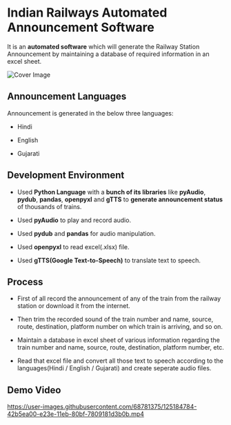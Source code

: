 # Indian Railways Automated Announcement Software

It is an **automated software** which will generate the Railway Station Announcement by maintaining a database of required information in an excel sheet.

![Cover Image](https://user-images.githubusercontent.com/68781375/125184803-67aa5d00-e23e-11eb-9b81-15924a3fbf6b.jpg)

## Announcement Languages 

Announcement is generated in the below three languages:

* Hindi

* English

* Gujarati

## Development Environment

* Used **Python Language** with a **bunch of its libraries** like **pyAudio**, **pydub**, **pandas**, **openpyxl** and **gTTS** to **generate announcement status** of thousands of trains.

* Used **pyAudio** to play and record audio.

* Used **pydub** and **pandas** for audio manipulation.

* Used **openpyxl** to read excel(.xlsx) file.

* Used **gTTS(Google Text-to-Speech)** to translate text to speech.

## Process

* First of all record the announcement of any of the train from the railway station or download it from the internet.

* Then trim the recorded sound of the train number and name, source, route, destination, platform number on which train is arriving, and so on.

* Maintain a database in excel sheet of various information regarding the train number and name, source, route, destination, platform number, etc.

* Read that excel file and convert all those text to speech according to the languages(Hindi / English / Gujarati) and create seperate audio files.

## Demo Video

https://user-images.githubusercontent.com/68781375/125184784-42b5ea00-e23e-11eb-80bf-7809181d3b0b.mp4
